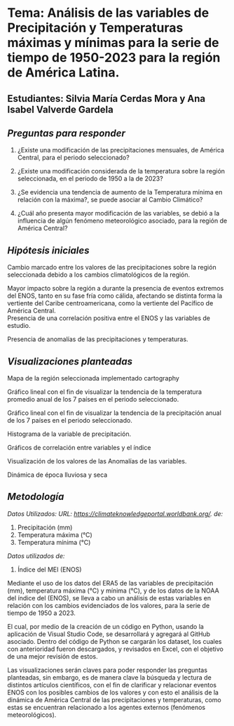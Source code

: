 #  Tema: Análisis de las variables de Precipitación y Temperaturas máximas y mínimas para la serie de tiempo de 1950-2023 para la región de América Latina.   
## Estudiantes: Silvia María Cerdas Mora y Ana Isabel Valverde Gardela  

## *Preguntas para responder*  

1. ¿Existe una modificación de las precipitaciones mensuales, de América Central, para el periodo seleccionado? 

2. ¿Existe una modificación considerada de la temperatura sobre la región seleccionada, en el periodo de 1950 a la de 2023? 

3. ¿Se evidencia una tendencia de aumento de la Temperatura mínima en relación con la máxima?, se puede asociar al Cambio Climático? 

4. ¿Cuál año presenta mayor modificación de las variables, se debió a la influencia de algún fenómeno meteorológico asociado, para la región de América Central?


## *Hipótesis iniciales*
Cambio marcado entre los valores de las precipitaciones sobre la región seleccionada debido a los cambios climatológicos de la región. 
  
Mayor impacto sobre la región a durante la presencia de eventos extremos del ENOS, tanto en su fase fría como cálida, afectando se distinta forma la vertiente del Caribe centroamericana, como la vertiente del Pacífico de América Central.  
Presencia de una correlación positiva entre el ENOS y las variables de estudio.  

Presencia de anomalías de las precipitaciones y temperaturas. 

## *Visualizaciones planteadas* 

Mapa de la región seleccionada implementado cartography  

Gráfico lineal con el fin de visualizar la tendencia de la temperatura promedio anual de los 7 países en el periodo seleccionado.  

Gráfico lineal con el fin de visualizar la tendencia de la precipitación anual de los 7 países en el periodo seleccionado. 

Histograma de la variable de precipitación. 

Gráficos de correlación entre variables y el índice  

Visualización de los valores de las Anomalías de las variables. 

Dinámica de época lluviosa y seca  

## *Metodología* 
*Datos Utilizados: URL: https://climateknowledgeportal.worldbank.org/. de:*

1. Precipitación (mm) 
2. Temperatura máxima (°C) 
3. Temperatura mínima (°C)

*Datos utilizados de:*

1. Índice del MEI (ENOS) 

Mediante el uso de los datos del ERA5 de las variables de precipitación (mm), temperatura máxima (°C) y mínima (°C), y de los datos de la NOAA del índice del (ENOS), se lleva a cabo un análisis de estas variables en relación con los cambios evidenciados de los valores, para la serie de tiempo de 1950 a 2023.  

El cual, por medio de la creación de un código en Python, usando la aplicación de Visual Studio Code, se desarrollará y agregará al GitHub asociado. Dentro del código de Python se cargarán los dataset, los cuales con anterioridad fueron descargados, y revisados en Excel, con el objetivo de una mejor revisión de estos. 

Las visualizaciones serán claves para poder responder las preguntas planteadas, sin embargo, es de manera clave la búsqueda y lectura de distintos artículos científicos, con el fin de clarificar y relacionar eventos ENOS con los posibles cambios de los valores y con esto el análisis de la dinámica de América Central de las precipitaciones y temperaturas, como estas se encuentran relacionado a los agentes externos (fenómenos meteorológicos). 
